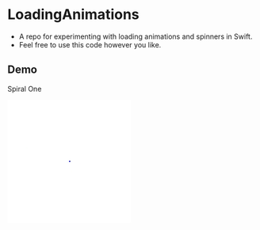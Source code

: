 # LoadingAnimations

- A repo for experimenting with loading animations and spinners in Swift.
- Feel free to use this code however you like.

## Demo

Spiral One

![Alt Text](gifs/spiral-one.gif)